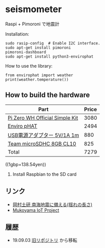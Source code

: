 # seismometer
Raspi + Pimoroni で地震計

Installation:
```
sudo rasip-config  # Enable I2C interface.
sudo apt-get install pimoroni
pimoroni-dashboard
sudo apt-get install python3-envirophat
```

How to use the library:
```
from envirophat import weather
print(weather.temperature())
```

## How to build the hardware

|Part|Price|
|----|-----|
|[Pi Zero WH Official Simple Kit](https://base.lmlab.net/products/204)|3080|
|[Enviro pHAT](https://base.lmlab.net/products/198)|2494|
|[USB電源アダプター 5V/1A 1m](https://base.lmlab.net/products/207)|880|
|[Team microSDHC 8GB CL10]()|825|
|Total|7279|

((1gbp=138.54yen))

1. Install Raspbian to the SD card

## リンク
- [岡村土研 南海地震に備える(揺れの長さ)](http://sc1.cc.kochi-u.ac.jp/~mako-ok/nankai/11duration.html)
- [Mukoyama IoT Project](https://iot.lmlab.net/howto?locale=ja)

## 履歴
- 19.09.03 [旧リポジトリ](https://github.com/lumbermill/takachiho) から移転
